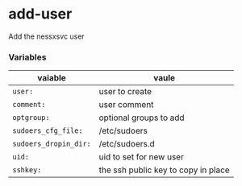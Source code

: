 # add-user

Add the nessxsvc user

### Variables
| vaiable | vaule |
|---------|-------|
| `user:` | user to create |
| `comment:` | user comment |
| `optgroup:` | optional groups to add |
| `sudoers_cfg_file:` | /etc/sudoers|
| `sudoers_dropin_dir:` | /etc/sudoers.d |
| `uid:` | uid to set for new user |
| `sshkey:` | the ssh public key to copy in place |

